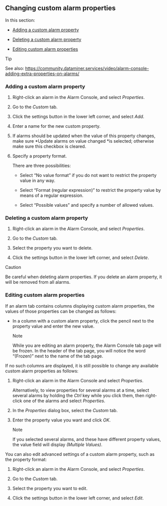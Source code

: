 ## Changing custom alarm properties

In this section:

- [Adding a custom alarm property](#adding-a-custom-alarm-property)

- [Deleting a custom alarm property](#deleting-a-custom-alarm-property)

- [Editing custom alarm properties](#editing-custom-alarm-properties)

> [!TIP]
> See also:
> <https://community.dataminer.services/video/alarm-console-adding-extra-properties-on-alarms/> 

### Adding a custom alarm property

1. Right-click an alarm in the Alarm Console, and select *Properties*.

2. Go to the *Custom* tab.

3. Click the settings button in the lower left corner, and select *Add*.

4. Enter a name for the new custom property.

5. If alarms should be updated when the value of this property changes, make sure *Update alarms on value changed *is selected; otherwise make sure this checkbox is cleared.

6. Specify a property format.

    There are three possibilities:

    - Select “No value format” if you do not want to restrict the property value in any way.

    - Select “Format (regular expression)” to restrict the property value by means of a regular expression.

    - Select “Possible values” and specify a number of allowed values.

### Deleting a custom alarm property

1. Right-click an alarm in the Alarm Console, and select *Properties*.

2. Go to the *Custom* tab.

3. Select the property you want to delete.

4. Click the settings button in the lower left corner, and select *Delete*.

> [!CAUTION]
> Be careful when deleting alarm properties. If you delete an alarm property, it will be removed from all alarms.

### Editing custom alarm properties

If an alarm tab contains columns displaying custom alarm properties, the values of those properties can be changed as follows:

- In a column with a custom alarm property, click the pencil next to the property value and enter the new value.

    > [!NOTE]
    > While you are editing an alarm property, the Alarm Console tab page will be frozen. In the header of the tab page, you will notice the word “(Frozen)” next to the name of the tab page.

If no such columns are displayed, it is still possible to change any available custom alarm properties as follows:

1. Right-click an alarm in the Alarm Console and select *Properties*.

    Alternatively, to view properties for several alarms at a time, select several alarms by holding the *Ctrl* key while you click them, then right-click one of the alarms and select *Properties*.

2. In the *Properties* dialog box, select the *Custom* tab.

3. Enter the property value you want and click *OK*.

    > [!NOTE]
    > If you selected several alarms, and these have different property values, the value field will display *(Multiple Values)*.

You can also edit advanced settings of a custom alarm property, such as the property format:

1. Right-click an alarm in the Alarm Console, and select *Properties*.

2. Go to the *Custom* tab.

3. Select the property you want to edit.

4. Click the settings button in the lower left corner, and select *Edit*.
